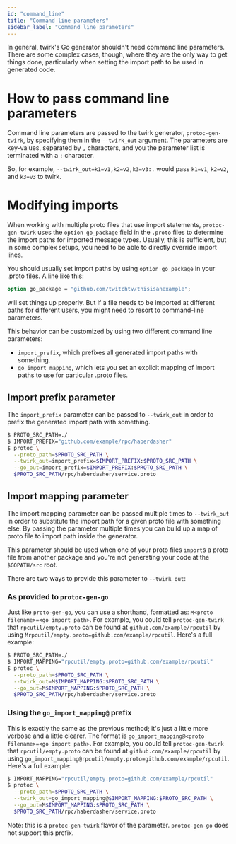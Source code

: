 ```yaml
---
id: "command_line"
title: "Command line parameters"
sidebar_label: "Command line parameters"
---
```


In general, twirk's Go generator shouldn't need command line parameters. There
are some complex cases, though, where they are the only way to get things done,
particularly when setting the import path to be used in generated code.

# How to pass command line parameters

Command line parameters are passed to the twirk generator, `protoc-gen-twirk`,
by specifying them in the `--twirk_out` argument. The parameters are key-values,
separated by `,` characters, and you the parameter list is terminated with a `:` character.

So, for example, `--twirk_out=k1=v1,k2=v2,k3=v3:.` would pass `k1=v1`, `k2=v2`,
and `k3=v3` to twirk.

# Modifying imports

When working with multiple proto files that use import statements,
`protoc-gen-twirk` uses the `option go_package` field in the `.proto` files to
determine the import paths for imported message types. Usually, this is
sufficient, but in some complex setups, you need to be able to directly override
import lines.

You should usually set import paths by using `option go_package` in your .proto
files. A line like this:

```protobuf
option go_package = "github.com/twitchtv/thisisanexample";
```

will set things up properly. But if a file needs to be imported at different
paths for different users, you might need to resort to command-line parameters.


This behavior can be customized by using two different command line parameters:

* `import_prefix`, which prefixes all generated import paths with something.
* `go_import_mapping`, which lets you set an explicit mapping of import paths to
  use for particular .proto files.

## Import prefix parameter

The `import_prefix` parameter can be passed to `--twirk_out` in order to prefix
the generated import path with something.

```sh
$ PROTO_SRC_PATH=./
$ IMPORT_PREFIX="github.com/example/rpc/haberdasher"
$ protoc \
  --proto_path=$PROTO_SRC_PATH \
  --twirk_out=import_prefix=$IMPORT_PREFIX:$PROTO_SRC_PATH \
  --go_out=import_prefix=$IMPORT_PREFIX:$PROTO_SRC_PATH \
  $PROTO_SRC_PATH/rpc/haberdasher/service.proto
```

## Import mapping parameter

The import mapping parameter can be passed multiple times to `--twirk_out` in
order to substitute the import path for a given proto file with something else.
By passing the parameter multiple times you can build up a map of proto file to
import path inside the generator.

This parameter should be used when one of your proto files `import`s a proto
file from another package and you're not generating your code at the
`$GOPATH/src` root.

There are two ways to provide this parameter to `--twirk_out`:

### As provided to `protoc-gen-go`

Just like `proto-gen-go`, you can use a shorthand, formatted as: `M<proto
filename>=<go import path>`. For example, you could tell `protoc-gen-twirk` that
`rpcutil/empty.proto` can be found at `github.com/example/rpcutil` by using
`Mrpcutil/empty.proto=github.com/example/rpcutil`. Here's a full example:

```sh
$ PROTO_SRC_PATH=./
$ IMPORT_MAPPING="rpcutil/empty.proto=github.com/example/rpcutil"
$ protoc \
  --proto_path=$PROTO_SRC_PATH \
  --twirk_out=M$IMPORT_MAPPING:$PROTO_SRC_PATH \
  --go_out=M$IMPORT_MAPPING:$PROTO_SRC_PATH \
  $PROTO_SRC_PATH/rpc/haberdasher/service.proto
```

### Using the `go_import_mapping@` prefix

This is exactly the same as the previous method; it's just a little more verbose
and a little clearer. The format is `go_import_mapping@<proto filename>=<go
import path>`. For example, you could tell `protoc-gen-twirk` that
`rpcutil/empty.proto` can be found at `github.com/example/rpcutil` by using
`go_import_mapping@rpcutil/empty.proto=github.com/example/rpcutil`. Here's a
full example:

```sh
$ IMPORT_MAPPING="rpcutil/empty.proto=github.com/example/rpcutil"
$ protoc \
  --proto_path=$PROTO_SRC_PATH \
  --twirk_out=go_import_mapping@$IMPORT_MAPPING:$PROTO_SRC_PATH \
  --go_out=M$IMPORT_MAPPING:$PROTO_SRC_PATH \
  $PROTO_SRC_PATH/rpc/haberdasher/service.proto
```

Note: this is a `protoc-gen-twirk` flavor of the parameter. `protoc-gen-go` does
not support this prefix.
